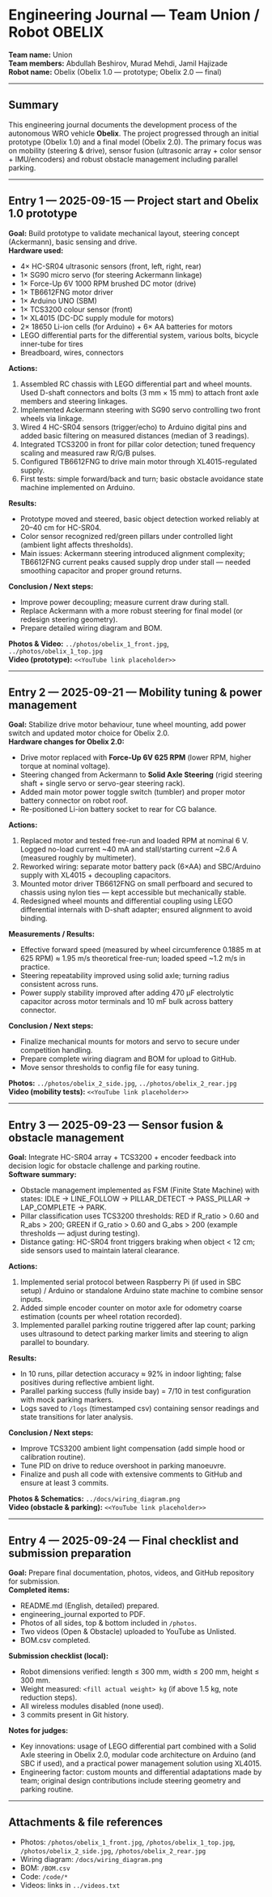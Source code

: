 # Engineering Journal — Team Union / Robot OBELIX
**Team name:** Union  
**Team members:** Abdullah Beshirov, Murad Mehdi, Jamil Hajizade  
**Robot name:** Obelix (Obelix 1.0 — prototype; Obelix 2.0 — final)

---

## Summary
This engineering journal documents the development process of the autonomous WRO vehicle **Obelix**. The project progressed through an initial prototype (Obelix 1.0) and a final model (Obelix 2.0). The primary focus was on mobility (steering & drive), sensor fusion (ultrasonic array + color sensor + IMU/encoders) and robust obstacle management including parallel parking.

---

## Entry 1 — 2025-09-15 — Project start and Obelix 1.0 prototype
**Goal:** Build prototype to validate mechanical layout, steering concept (Ackermann), basic sensing and drive.  
**Hardware used:**
- 4× HC-SR04 ultrasonic sensors (front, left, right, rear)
- 1× SG90 micro servo (for steering Ackermann linkage)
- 1× Force-Up 6V 1000 RPM brushed DC motor (drive)
- 1× TB6612FNG motor driver
- 1× Arduino UNO (SBM)
- 1× TCS3200 colour sensor (front)
- 1× XL4015 (DC-DC supply module for motors)
- 2× 18650 Li-ion cells (for Arduino) + 6× AA batteries for motors
- LEGO differential parts for the differential system, various bolts, bicycle inner-tube for tires
- Breadboard, wires, connectors

**Actions:**
1. Assembled RC chassis with LEGO differential part and wheel mounts. Used D-shaft connectors and bolts (3 mm × 15 mm) to attach front axle members and steering linkages.
2. Implemented Ackermann steering with SG90 servo controlling two front wheels via linkage.
3. Wired 4 HC-SR04 sensors (trigger/echo) to Arduino digital pins and added basic filtering on measured distances (median of 3 readings).
4. Integrated TCS3200 in front for pillar color detection; tuned frequency scaling and measured raw R/G/B pulses.
5. Configured TB6612FNG to drive main motor through XL4015-regulated supply.
6. First tests: simple forward/back and turn; basic obstacle avoidance state machine implemented on Arduino.

**Results:**
- Prototype moved and steered, basic object detection worked reliably at 20–40 cm for HC-SR04.
- Color sensor recognized red/green pillars under controlled light (ambient light affects thresholds).
- Main issues: Ackermann steering introduced alignment complexity; TB6612FNG current peaks caused supply drop under stall — needed smoothing capacitor and proper ground returns.

**Conclusion / Next steps:**
- Improve power decoupling; measure current draw during stall.
- Replace Ackermann with a more robust steering for final model (or redesign steering geometry).
- Prepare detailed wiring diagram and BOM.

**Photos & Video:** `../photos/obelix_1_front.jpg`, `../photos/obelix_1_top.jpg`  
**Video (prototype):** `<<YouTube link placeholder>>`

---

## Entry 2 — 2025-09-21 — Mobility tuning & power management
**Goal:** Stabilize drive motor behaviour, tune wheel mounting, add power switch and updated motor choice for Obelix 2.0.  
**Hardware changes for Obelix 2.0:**
- Drive motor replaced with **Force-Up 6V 625 RPM** (lower RPM, higher torque at nominal voltage).
- Steering changed from Ackermann to **Solid Axle Steering** (rigid steering shaft + single servo or servo-gear steering rack).
- Added main motor power toggle switch (tumbler) and proper motor battery connector on robot roof.
- Re-positioned Li-ion battery socket to rear for CG balance.

**Actions:**
1. Replaced motor and tested free-run and loaded RPM at nominal 6 V. Logged no-load current ~40 mA and stall/starting current ~2.6 A (measured roughly by multimeter).
2. Reworked wiring: separate motor battery pack (6×AA) and SBC/Arduino supply with XL4015 + decoupling capacitors.
3. Mounted motor driver TB6612FNG on small perfboard and secured to chassis using nylon ties — kept accessible but mechanically stable.
4. Redesigned wheel mounts and differential coupling using LEGO differential internals with D-shaft adapter; ensured alignment to avoid binding.

**Measurements / Results:**
- Effective forward speed (measured by wheel circumference 0.1885 m at 625 RPM) ≈ 1.95 m/s theoretical free-run; loaded speed ~1.2 m/s in practice.
- Steering repeatability improved using solid axle; turning radius consistent across runs.
- Power supply stability improved after adding 470 µF electrolytic capacitor across motor terminals and 10 mF bulk across battery connector.

**Conclusion / Next steps:**
- Finalize mechanical mounts for motors and servo to secure under competition handling.
- Prepare complete wiring diagram and BOM for upload to GitHub.
- Move sensor thresholds to config file for easy tuning.

**Photos:** `../photos/obelix_2_side.jpg`, `../photos/obelix_2_rear.jpg`  
**Video (mobility tests):** `<<YouTube link placeholder>>`

---

## Entry 3 — 2025-09-23 — Sensor fusion & obstacle management
**Goal:** Integrate HC-SR04 array + TCS3200 + encoder feedback into decision logic for obstacle challenge and parking routine.  
**Software summary:**
- Obstacle management implemented as FSM (Finite State Machine) with states: IDLE → LINE_FOLLOW → PILLAR_DETECT → PASS_PILLAR → LAP_COMPLETE → PARK.
- Pillar classification uses TCS3200 thresholds: RED if R_ratio > 0.60 and R_abs > 200; GREEN if G_ratio > 0.60 and G_abs > 200 (example thresholds — adjust during testing).
- Distance gating: HC-SR04 front triggers braking when object < 12 cm; side sensors used to maintain lateral clearance.

**Actions:**
1. Implemented serial protocol between Raspberry Pi (if used in SBC setup) / Arduino or standalone Arduino state machine to combine sensor inputs.
2. Added simple encoder counter on motor axle for odometry coarse estimation (counts per wheel rotation recorded).
3. Implemented parallel parking routine triggered after lap count; parking uses ultrasound to detect parking marker limits and steering to align parallel to boundary.

**Results:**
- In 10 runs, pillar detection accuracy ≈ 92% in indoor lighting; false positives during reflective ambient light.
- Parallel parking success (fully inside bay) = 7/10 in test configuration with mock parking markers.
- Logs saved to `/logs` (timestamped csv) containing sensor readings and state transitions for later analysis.

**Conclusion / Next steps:**
- Improve TCS3200 ambient light compensation (add simple hood or calibration routine).
- Tune PID on drive to reduce overshoot in parking manoeuvre.
- Finalize and push all code with extensive comments to GitHub and ensure at least 3 commits.

**Photos & Schematics:** `../docs/wiring_diagram.png`  
**Video (obstacle & parking):** `<<YouTube link placeholder>>`

---

## Entry 4 — 2025-09-24 — Final checklist and submission preparation
**Goal:** Prepare final documentation, photos, videos, and GitHub repository for submission.  
**Completed items:**
- README.md (English, detailed) prepared.
- engineering_journal exported to PDF.
- Photos of all sides, top & bottom included in `/photos`.
- Two videos (Open & Obstacle) uploaded to YouTube as Unlisted.
- BOM.csv completed.

**Submission checklist (local):**
- Robot dimensions verified: length ≤ 300 mm, width ≤ 200 mm, height ≤ 300 mm.
- Weight measured: `<fill actual weight> kg` (if above 1.5 kg, note reduction steps).
- All wireless modules disabled (none used).
- 3 commits present in Git history.

**Notes for judges:**
- Key innovations: usage of LEGO differential part combined with a Solid Axle steering in Obelix 2.0, modular code architecture on Arduino (and SBC if used), and a practical power management solution using XL4015.
- Engineering factor: custom mounts and differential adaptations made by team; original design contributions include steering geometry and parking routine.

---

## Attachments & file references
- Photos: `/photos/obelix_1_front.jpg`, `/photos/obelix_1_top.jpg`, `/photos/obelix_2_side.jpg`, `/photos/obelix_2_rear.jpg`
- Wiring diagram: `/docs/wiring_diagram.png`
- BOM: `/BOM.csv`
- Code: `/code/*`
- Videos: links in `../videos.txt`
